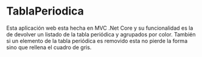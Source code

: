 # TablaPeriodica
Esta aplicación web esta hecha en MVC .Net Core y su funcionalidad es la de devolver un listado de la tabla periódica y agrupados por color. También si un elemento de la tabla periódica es removido esta no pierde la forma sino que rellena el cuadro de gris. 
